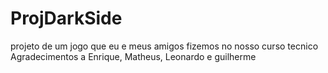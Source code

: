 # ProjDarkSide
projeto de um jogo que eu e meus amigos fizemos no nosso curso tecnico
Agradecimentos a Enrique, Matheus, Leonardo e guilherme
